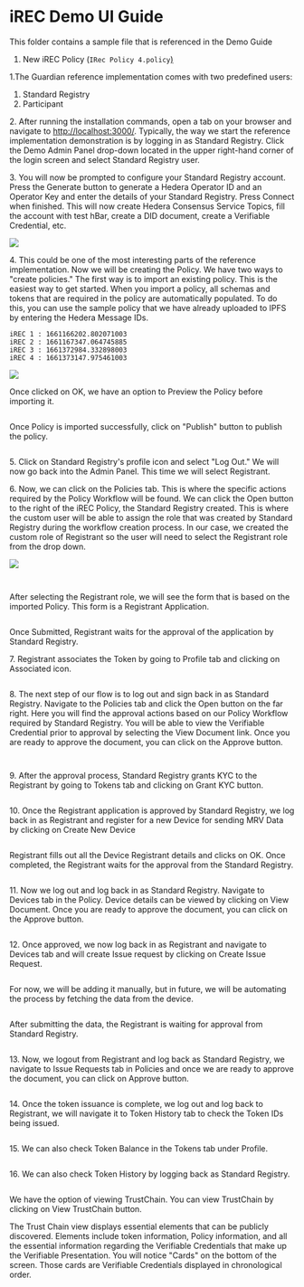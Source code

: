 # iREC Demo UI Guide

This folder contains a sample file that is referenced in the Demo Guide

1. New iREC Policy (`IRec Policy 4.policy`[)](https://github.com/hashgraph/guardian/tree/main/Demo%20Artifacts)

1.The Guardian reference implementation comes with two predefined users:

1. Standard Registry
2. Participant

2\. After running the installation commands, open a tab on your browser and navigate to [http://localhost:3000/](http://localhost:3000/). Typically, the way we start the reference implementation demonstration is by logging in as Standard Registry. Click the Demo Admin Panel drop-down located in the upper right-hand corner of the login screen and select Standard Registry user.

3\. You will now be prompted to configure your Standard Registry account. Press the Generate button to generate a Hedera Operator ID and an Operator Key and enter the details of your Standard Registry. Press Connect when finished. This will now create Hedera Consensus Service Topics, fill the account with test hBar, create a DID document, create a Verifiable Credential, etc.

![](../.gitbook/assets/Verra\_2.2.png)

4\. This could be one of the most interesting parts of the reference implementation. Now we will be creating the Policy. We have two ways to "create policies." The first way is to import an existing policy. This is the easiest way to get started. When you import a policy, all schemas and tokens that are required in the policy are automatically populated. To do this, you can use the sample policy that we have already uploaded to IPFS by entering the Hedera Message IDs.

```
iREC 1 : 1661166202.802071003
iREC 2 : 1661167347.064745885
iREC 3 : 1661372984.332898003
iREC 4 : 1661373147.975461003
```

![](../.gitbook/assets/iREC3\_new\_1.png)

Once clicked on OK, we have an option to Preview the Policy before importing it.&#x20;

<figure><img src="../.gitbook/assets/image (8) (2).png" alt=""><figcaption></figcaption></figure>

Once Policy is imported successfully, click on "Publish" button to publish the policy.

<figure><img src="../.gitbook/assets/image (14) (2).png" alt=""><figcaption></figcaption></figure>

5\. Click on Standard Registry's profile icon and select "Log Out." We will now go back into the Admin Panel. This time we will select Registrant.

6\. Now, we can click on the Policies tab. This is where the specific actions required by the Policy Workflow will be found. We can click the Open button to the right of the iREC Policy, the Standard Registry created. This is where the custom user will be able to assign the role that was created by Standard Registry during the workflow creation process. In our case, we created the custom role of Registrant so the user will need to select the Registrant role from the drop down.

![](../.gitbook/assets/iREC3\_new\_3.png)

<figure><img src="../.gitbook/assets/image (7) (3).png" alt=""><figcaption></figcaption></figure>

<figure><img src="../.gitbook/assets/image (6) (2).png" alt=""><figcaption></figcaption></figure>

After selecting the Registrant role, we will see the form that is based on the imported Policy. This form is a Registrant Application.

<figure><img src="../.gitbook/assets/image (30).png" alt=""><figcaption></figcaption></figure>

Once Submitted, Registrant waits for the approval of the application by Standard Registry.

7\. Registrant associates the Token by going to Profile tab and clicking on Associated icon.

<figure><img src="../.gitbook/assets/image (26).png" alt=""><figcaption></figcaption></figure>

8\. The next step of our flow is to log out and sign back in as Standard Registry. Navigate to the Policies tab and click the Open button on the far right. Here you will find the approval actions based on our Policy Workflow required by Standard Registry. You will be able to view the Verifiable Credential prior to approval by selecting the View Document link. Once you are ready to approve the document, you can click on the Approve button.

<figure><img src="../.gitbook/assets/image (4).png" alt=""><figcaption></figcaption></figure>

<figure><img src="../.gitbook/assets/image (9) (2).png" alt=""><figcaption></figcaption></figure>

9\. After the approval process, Standard Registry grants KYC to the Registrant by going to Tokens tab and clicking on Grant KYC button.

<figure><img src="../.gitbook/assets/image (31) (1) (1).png" alt=""><figcaption></figcaption></figure>

10\. Once the Registrant application is approved by Standard Registry, we log back in as Registrant and register for a new Device for sending MRV Data by clicking on Create New Device

<figure><img src="../.gitbook/assets/image (25).png" alt=""><figcaption></figcaption></figure>

Registrant fills out all the Device Registrant details and clicks on OK. Once completed, the Registrant waits for the approval from the Standard Registry.

<figure><img src="../.gitbook/assets/image (13) (1).png" alt=""><figcaption></figcaption></figure>

11\. Now we log out and log back in as Standard Registry. Navigate to Devices tab in the Policy. Device details can be viewed by clicking on View Document. Once you are ready to approve the document, you can click on the Approve button.

<figure><img src="../.gitbook/assets/image (2) (1).png" alt=""><figcaption></figcaption></figure>

12\. Once approved, we now log back in as Registrant and navigate to Devices tab and will create Issue request by clicking on Create Issue Request.

<figure><img src="../.gitbook/assets/image (10).png" alt=""><figcaption></figcaption></figure>

For now, we will be adding it manually, but in future, we will be automating the process by fetching the data from the device.

<figure><img src="../.gitbook/assets/image (24).png" alt=""><figcaption></figcaption></figure>

After submitting the data, the Registrant is waiting for approval from Standard Registry.

<figure><img src="../.gitbook/assets/image (3).png" alt=""><figcaption></figcaption></figure>

13\. Now, we logout from Registrant and log back as Standard Registry, we navigate to Issue Requests tab in Policies and once we are ready to approve the document, you can click on Approve button.

<figure><img src="../.gitbook/assets/image (1) (1).png" alt=""><figcaption></figcaption></figure>

14\. Once the token issuance is complete, we log out and log back to Registrant, we will navigate it to Token History tab to check the Token IDs being issued.

<figure><img src="../.gitbook/assets/image (29) (1).png" alt=""><figcaption></figcaption></figure>

15\. We can also check Token Balance in the Tokens tab under Profile.

<figure><img src="../.gitbook/assets/image (5) (1).png" alt=""><figcaption></figcaption></figure>

16\. We can also check Token History by logging back as Standard Registry.

<figure><img src="../.gitbook/assets/image (23) (2).png" alt=""><figcaption></figcaption></figure>

We have the option of viewing TrustChain. You can view TrustChain by clicking on View TrustChain button.

The Trust Chain view displays essential elements that can be publicly discovered. Elements include token information, Policy information, and all the essential information regarding the Verifiable Credentials that make up the Verifiable Presentation. You will notice "Cards" on the bottom of the screen. Those cards are Verifiable Credentials displayed in chronological order.

<figure><img src="../.gitbook/assets/image (28).png" alt=""><figcaption></figcaption></figure>
